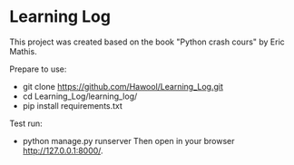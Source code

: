# Learning Log

This project was created based on the book "Python crash cours" by Eric Mathis.

Prepare to use:
+ git clone https://github.com/Hawool/Learning_Log.git
+ cd Learning_Log/learning_log/
+ pip install requirements.txt

Test run:
+ python manage.py runserver
Then open in your browser http://127.0.0.1:8000/.
